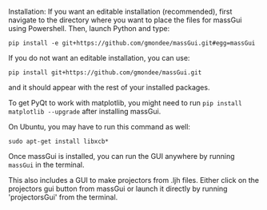 Installation: 
If you want an editable installation (recommended), first navigate to the directory where you want to place the files for massGui using Powershell. Then, launch Python and type:

`pip install -e git+https://github.com/gmondee/massGui.git#egg=massGui` 

If you do not want an editable installation, you can use: 

`pip install git+https://github.com/gmondee/massGui.git` 

and it should appear with the rest of your installed packages. 

To get PyQt to work with matplotlib, you might need to run ```pip install matplotlib --upgrade``` after installing massGui.

On Ubuntu, you may have to run this command as well:

```sudo apt-get install libxcb*```

Once massGui is installed, you can run the GUI anywhere by running `massGui` in the terminal. 

This also includes a GUI to make projectors from .ljh files. Either click on the projectors gui button from massGui or launch it directly by running 'projectorsGui' from the terminal.
